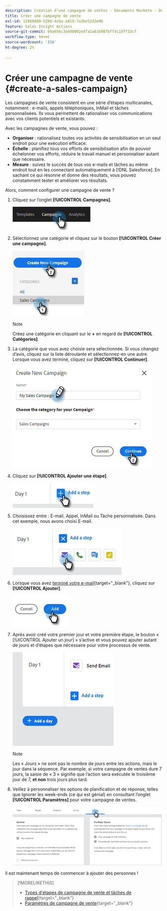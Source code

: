 ```yaml
---
description: Création d’une campagne de ventes - Documents Marketo - Documentation du produit
title: Créer une campagne de vente
exl-id: 12969d09-529d-4cba-a419-7a3be52d3e96
feature: Sales Insight Actions
source-git-commit: 09a656c3a0d0002edfa1a61b987bff4c1dff33cf
workflow-type: tm+mt
source-wordcount: '316'
ht-degree: 2%

---
```


# Créer une campagne de vente {#create-a-sales-campaign}

Les campagnes de vente consistent en une série d’étapes multicanales, notamment : e-mails, appels téléphoniques, InMail et tâches personnalisées. Ils vous permettent de rationaliser vos communications avec vos clients potentiels et existants.

Avec les campagnes de vente, vous pouvez :

* **Organiser** : rationalisez toutes vos activités de sensibilisation en un seul endroit pour une exécution efficace.
* **Échelle** : planifiez tous vos efforts de sensibilisation afin de pouvoir échelonner vos efforts, réduire le travail manuel et personnaliser autant que nécessaire.
* **Mesure** : suivez le succès de tous vos e-mails et tâches au même endroit tout en les connectant automatiquement à [!DNL Salesforce]. En sachant ce qui résonne et donne des résultats, vous pouvez constamment tester et améliorer vos résultats.

Alors, comment configurer une campagne de vente ?

1. Cliquez sur l’onglet **[!UICONTROL Campagnes]**.

   ![](assets/create-a-sales-campaign-1.png)

1. Sélectionnez une catégorie et cliquez sur le bouton **[!UICONTROL Créer une campagne]**.

   ![](assets/create-a-sales-campaign-2.png)

   >[!NOTE]
   >
   >Créez une catégorie en cliquant sur le **+** en regard de **[!UICONTROL Catégories]**.

1. La catégorie que vous avez choisie sera sélectionnée. Si vous changez d’avis, cliquez sur la liste déroulante et sélectionnez-en une autre. Lorsque vous avez terminé, cliquez sur **[!UICONTROL Continuer]**.

   ![](assets/create-a-sales-campaign-3.png)

1. Cliquez sur **[!UICONTROL Ajouter une étape]**.

   ![](assets/create-a-sales-campaign-4.png)

1. Choisissez entre : E-mail, Appel, InMail ou Tâche personnalisée. Dans cet exemple, nous avons choisi E-mail.

   ![](assets/create-a-sales-campaign-5.png)

1. Lorsque vous avez [terminé votre e-mail](/help/marketo/product-docs/marketo-sales-insight/actions/campaigns/sales-campaign-step-types-and-reminder-tasks.md#email){target="_blank"}, cliquez sur **[!UICONTROL Ajouter]**.

   ![](assets/create-a-sales-campaign-6.png)

1. Après avoir créé votre premier jour et votre première étape, le bouton « [!UICONTROL Ajouter un jour] » s’active et vous pouvez ajouter autant de jours et d’étapes que nécessaire pour votre processus de vente.

   ![](assets/create-a-sales-campaign-7.png)

   >[!NOTE]
   >
   >Les « Jours » ne sont pas le nombre de jours entre les actions, mais le jour dans la séquence. Par exemple, si votre campagne de ventes dure 7 jours, la saisie de « 3 » signifie que l’action sera exécutée le troisième jour de 7, **et non** trois jours plus tard.

1. Veillez à personnaliser les options de planification et de réponse, telles que Ignorer les week-ends (ce qui est génial) en consultant l’onglet **[!UICONTROL Paramètres]** pour votre campagne de ventes.

   ![](assets/create-a-sales-campaign-8.png)

Il est maintenant temps de commencer à ajouter des personnes !

>[!MORELIKETHIS]
>
>* [Types d&#39;étapes de campagne de vente et tâches de rappel](/help/marketo/product-docs/marketo-sales-insight/actions/campaigns/sales-campaign-step-types-and-reminder-tasks.md){target="_blank"}
>* [Paramètres de campagne de vente](/help/marketo/product-docs/marketo-sales-insight/actions/campaigns/sales-campaign-settings.md){target="_blank"}
